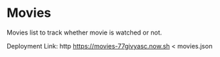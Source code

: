 # Movies
Movies list to track whether movie is watched or not.

Deployment Link: http https://movies-77givyasc.now.sh < movies.json
